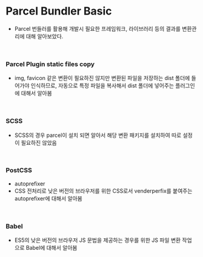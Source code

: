 # Parcel Bundler Basic

- Parcel 번들러를 활용해 개발시 필요한 프레임워크, 라이브러리 등의 결과를 변환관리에 대해 알아보았다.

<br/>

### Parcel Plugin static files copy

- img, favicon 같은 변환이 필요하진 않지만 변환된 파일을 저장하는 dist 폴더에 들어가야 인식하므로, 자동으로 특정 파일을 복사해서 dist 폴더에 넣어주는 플러그인에 대해서 알아봄

<br/>

### SCSS

- SCSS의 경우 parcel이 설치 되면 알아서 해당 변환 패키지를 설치하여 따로 설정이 필요하진 않았음

<br/>

### PostCSS

- autoprefixer
- CSS 전처리로 낮은 버전의 브라우저를 위한 CSS로서 venderperfix를 붙여주는 autoprefixer에 대해서 알아봄

<br/>

### Babel

- ES5의 낮은 버전의 브라우저 JS 문법을 제공하는 경우를 위한 JS 파일 변환 작업으로 Babel에 대해서 알아봄
